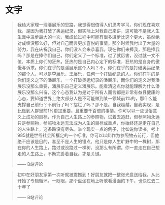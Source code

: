 # 文字
> 我给大家理一理潘展乐的思路，我觉得很值得人们思考学习。你们现在喜欢我，是因为我打破了奥运纪录，但实际上对我自己来讲，这可能不是我人生生涯中进步最大的一次，我成长过程中可能有很多进步比这个更大，虽然绝对成绩没那么好，但对自己而言更加喜悦的事情。那个时候我付出了大量的努力，我在庆祝我自己，你们没人会来恭喜我。现在你们来捧我，那是捧我吗？那是在捧你们自己，你们定义了一个标准，过了就厉害，没过就一文不值，本质上你们的狂热，狂热的是自己内心定下的标准，狂热的是自身的傲慢与诉求。你们在乎的是潘展乐这个人吗？不，你们在乎的是打破奥运纪录的那个人，可以是李展乐、王展乐，任何一个打破纪录的人。你们在乎的是你们定义之下的潘展乐，一个打破奥运纪录的潘展乐，而你们的定义对我潘展乐没那么重要，潘展乐自己定义潘展乐。能看清这点你就能理解为什么潘展乐没那么兴奋，这个心态我认为是对于所有人而言都是非常有益且健康的心态，要知道世界上绝大部分人是不可能做到某一领域前1%的，那什么能支撑自己前行？不前行了吗？摆烂了吗？那不是。自我超越，自我实现，是比做到人群里前1%更加重要，且重要千百倍的事情。你可以以一些世俗意义上成功的目标，作为自己人生路上的参照物，试着去追赶，但参照物永远只是参照物，参照物永远无法成为人生的目标或重点，你始终还是走在自己的人生路上，这条路没有尽头。举个现实一点的例子，比如说你读书，考上985就是世俗社会所框定的一个标准，你可以以此作为参照物去前行，但他绝不应该是目的，甚至不是人生的锚点，他只是你人生旷野中的一棵树，那在你的人生路上，路过或没路过一棵树，没那么有所谓。你一直走在自己想走的人生路上，不断完善着自我，才是关键。
>
> —— B站评论

> 初中在好朋友家第一次听就被震撼到！好朋友就把一整张光盘送给我，从此开始了专辑循环。一眨眼，那个盘坐在地上听歌看漫画的下午，也快过去二十年了
>  
> —— B站评论

